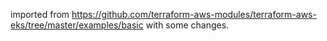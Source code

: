 imported from https://github.com/terraform-aws-modules/terraform-aws-eks/tree/master/examples/basic with some changes.
